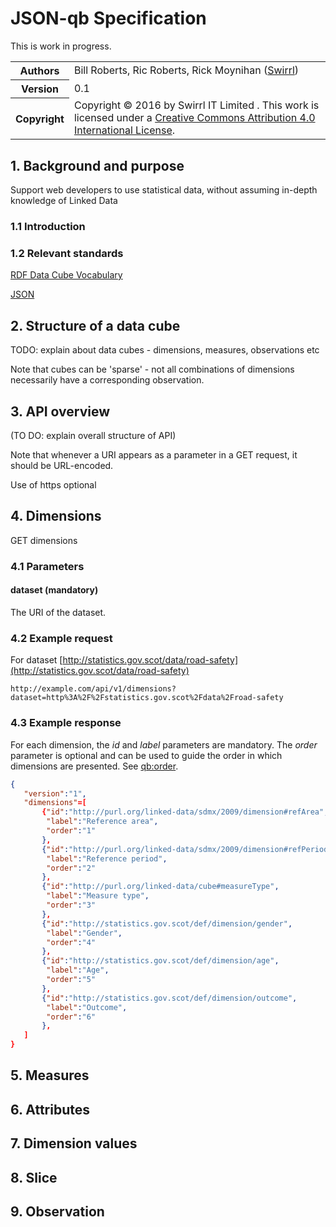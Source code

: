 # JSON-qb Specification

This is work in progress.

<!-- Document Info -->
<table class="table">
  <tr>
    <th>Authors</th>
    <td>
      Bill Roberts, Ric Roberts, Rick Moynihan (<a href="http://www.swirrl.com">Swirrl</a>)
    </td>
  </tr>
  <tr>
    <th>Version</th>
    <td>0.1</td>
  </tr>
  <tr>
    <th>Copyright</th>
    <td>
      Copyright &copy; 2016 by Swirrl IT Limited . This work is licensed under a
      <a href="http://creativecommons.org/licenses/by/4.0/">
        Creative Commons Attribution 4.0 International License</a>.
    </td>
  </tr>
</table>

## 1. Background and purpose

Support web developers to use statistical data, without assuming in-depth knowledge of Linked Data

### 1.1 Introduction


### 1.2 Relevant standards

[RDF Data Cube Vocabulary](https://www.w3.org/TR/vocab-data-cube/)

[JSON](https://tools.ietf.org/html/rfc7159)

## 2. Structure of a data cube

TODO: explain about data cubes - dimensions, measures, observations etc

Note that cubes can be 'sparse' - not all combinations of dimensions necessarily have a corresponding observation.

## 3. API overview

(TO DO: explain overall structure of API)

Note that whenever a URI appears as a parameter in a GET request, it should be URL-encoded.

Use of https optional

## 4. Dimensions

GET dimensions

### 4.1 Parameters

#### dataset (mandatory)

The URI of the dataset. 

### 4.2 Example request

For dataset [http://statistics.gov.scot/data/road-safety](http://statistics.gov.scot/data/road-safety)
```
http://example.com/api/v1/dimensions?dataset=http%3A%2F%2Fstatistics.gov.scot%2Fdata%2Froad-safety
```

### 4.3 Example response

For each dimension, the _id_ and _label_ parameters are mandatory. The _order_ parameter is optional and can be used to guide the order in which dimensions are presented.  See [qb:order](https://www.w3.org/TR/vocab-data-cube/#ref_qb_order).

```json
{
   "version":"1",
   "dimensions"=[
       {"id":"http://purl.org/linked-data/sdmx/2009/dimension#refArea",
        "label":"Reference area",
        "order":"1"
       },
       {"id":"http://purl.org/linked-data/sdmx/2009/dimension#refPeriod",
        "label":"Reference period",
        "order":"2"
       },
       {"id":"http://purl.org/linked-data/cube#measureType",
        "label":"Measure type",
        "order":"3"
       },
       {"id":"http://statistics.gov.scot/def/dimension/gender",
        "label":"Gender",
        "order":"4"
       },       
       {"id":"http://statistics.gov.scot/def/dimension/age",
        "label":"Age",
        "order":"5"
       },
       {"id":"http://statistics.gov.scot/def/dimension/outcome",
        "label":"Outcome",
        "order":"6"
       },
   ]
}
```

## 5. Measures


## 6. Attributes



## 7. Dimension values


## 8. Slice


## 9. Observation







